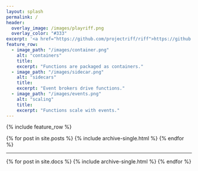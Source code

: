 ```yaml
---
layout: splash
permalink: /
header:
  overlay_image: /images/playriff.png
  overlay_color: "#333"
excerpt: '<a href="https://github.com/projectriff/riff">https://github.com/projectriff/riff</a>'
feature_row:
  - image_path: "/images/container.png"
    alt: "containers"
    title:
    excerpt: "Functions are packaged as containers."
  - image_path: "/images/sidecar.png"
    alt: "sidecars"
    title:
    excerpt: "Event brokers drive functions."
  - image_path: "/images/events.png"
    alt: "scaling"
    title:
    excerpt: "Functions scale with events."
---
```


{% include feature_row %}

{% for post in site.posts %}
  {% include archive-single.html %}
{% endfor %}

---

{% for post in site.docs %}
  {% include archive-single.html %}
{% endfor %}